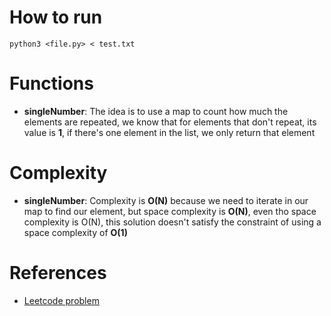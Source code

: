 # How to run

`python3 <file.py> < test.txt`

# Functions

- **singleNumber**: The idea is to use a map to count how much the elements are repeated, we know that for elements that don't repeat, its value is **1**, if there's one element in the list, we only return that element </br>

# Complexity

- **singleNumber**: Complexity is **O(N)** because we need to iterate in our map to find our element, but space complexity is **O(N)**, even tho space complexity is O(N), this solution doesn't satisfy the constraint of using a space complexity of **O(1)** </br>

# References 

- [Leetcode problem](https://leetcode.com/problems/single-number/description/)
